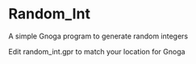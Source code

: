 # Random_Int
A simple Gnoga program to generate random integers

Edit random_int.gpr to match your location for Gnoga
